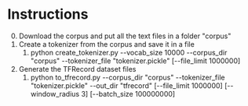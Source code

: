 # Instructions
0. Download the corpus and put all the text files in a folder "corpus"
1. Create a tokenizer from the corpus and save it in a file
   1. python create_tokenizer.py --vocab_size 10000 --corpus_dir "corpus" --tokenizer_file "tokenizer.pickle" [--file_limit 1000000]
2. Generate the TFRecord dataset files
   1. python to_tfrecord.py --corpus_dir "corpus" --tokenizer_file "tokenizer.pickle" --out_dir "tfrecord" [--file_limit 1000000] [--window_radius 3] [--batch_size 100000000]